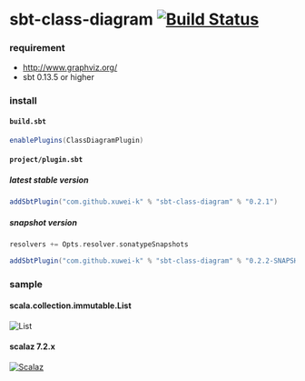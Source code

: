 # sbt-class-diagram [![Build Status](https://secure.travis-ci.org/xuwei-k/sbt-class-diagram.png?branch=master)](http://travis-ci.org/xuwei-k/sbt-class-diagram)

### requirement

- <http://www.graphviz.org/>
- sbt 0.13.5 or higher

### install

#### `build.sbt`

```scala
enablePlugins(ClassDiagramPlugin)
```

#### `project/plugin.sbt`

##### latest stable version

```scala
addSbtPlugin("com.github.xuwei-k" % "sbt-class-diagram" % "0.2.1")
```

##### snapshot version

```scala
resolvers += Opts.resolver.sonatypeSnapshots

addSbtPlugin("com.github.xuwei-k" % "sbt-class-diagram" % "0.2.2-SNAPSHOT")
```

### sample

#### scala.collection.immutable.List

![List](https://raw.githubusercontent.com/xuwei-k/sbt-class-diagram/master/sample/list.png)


#### scalaz 7.2.x

[![Scalaz](http://xuwei-k.github.io/scalaz-docs/diagram1.svg)](http://xuwei-k.github.io/scalaz-docs/diagram1.svg)
